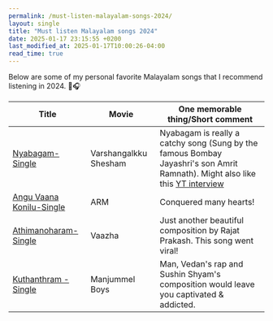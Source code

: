 ```yaml
---
permalink: /must-listen-malayalam-songs-2024/
layout: single
title: "Must listen Malayalam songs 2024"
date: 2025-01-17 23:15:55 +0200
last_modified_at: 2025-01-17T10:00:26-04:00
read_time: true
---
```


Below are some of my personal favorite Malayalam songs that I recommend listening in 2024. 🎵🎧

| Title                                                                   | Movie                 | One memorable thing/Short comment                                                                                                                                           |
| ----------------------------------------------------------------------- | --------------------- | --------------------------------------------------------------------------------------------------------------------------------------------------------------------------- |
| [Nyabagam-Single](https://www.youtube.com/watch?v=I5NMD5nd-NU)          | Varshangalkku Shesham | Nyabagam is really a catchy song (Sung by the famous Bombay Jayashri's son Amrit Ramnath). Might also like this [YT interview](https://www.youtube.com/watch?v=btrI4pgTJsQ) |
| [Angu Vaana Konilu-Single](https://www.youtube.com/watch?v=M-yqIcuVNe8) | ARM                   | Conquered many hearts!                                                                                                                                                      |
| [Athimanoharam-Single](https://www.youtube.com/watch?v=IKpkXzMxTq0)     | Vaazha                | Just another beautiful composition by Rajat Prakash. This song went viral!                                                                                                  |
| [Kuthanthram - Single](https://www.youtube.com/watch?v=9AizchSQURA)     | Manjummel Boys        | Man, Vedan's rap and Sushin Shyam's composition would leave you captivated & addicted.                                                                                      |
